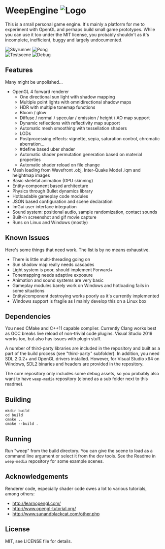 WeepEngine ![Logo](data/logo/weep-logo-32.png)
==============================================

This is a small personal game engine. It's mainly a platform for me to experiment with OpenGL and perhaps build small game prototypes. While you can use it too under the MIT license, you probably shouldn't as it's incomplete, inefficient, buggy and largely undocumented.

![Skyrunner](docs/pics/skyrunner.gif)
![Pong](docs/pics/pong.gif)  
![Testscene](docs/pics/testscene.gif)
![Debug](docs/pics/debug.gif)  

<!--
![Reflections](docs/pics/shot_1.jpg)
![Materials](docs/pics/shot_2.jpg)  
![Pong](docs/pics/shot_3.jpg)
![Level](docs/pics/shot_4.jpg)  
![Debug](docs/pics/shot_5.jpg)
![Skyrunner](docs/pics/shot_6.jpg)
-->

## Features

Many might be unpolished...

* OpenGL 4 forward renderer
	- One directional sun light with shadow mapping
	- Multiple point lights with omnidirectional shadow maps
	- HDR with multiple tonemap functions
	- Bloom / glow
	- Diffuse / normal / specular / emission / height / AO map support
	- Dynamic reflections with reflectivity map support
	- Automatic mesh smoothing with tessellation shaders
	- LODs
	- Postprocessing effects: vignette, sepia, saturation control, chromatic aberration...
	- #define based uber shader
	- Automatic shader permutation generation based on material properties
	- Automatic shader reload on file change
* Mesh loading from Wavefront .obj, Inter-Quake Model .iqm and heightmap images
* Basic skeletal animation (GPU skinning)
* Entity-component based architecture
* Physics through Bullet dynamics library
* Hotloadable gameplay code modules
* JSON based configuration and scene declaration
* ImGui user interface integration
* Sound system: positional audio, sample randomization, contact sounds
* Built-in screenshot and gif movie capture
* Runs on Linux and Windows (mostly)

## Known Issues

Here's some things that need work. The list is by no means exhaustive.

* There is little multi-threading going on
* Sun shadow map really needs cascades
* Light system is poor, should implement Forward+
* Tonemapping needs adaptive exposure
* Animation and sound systems are very basic
* Gameplay modules barely work on Windows and hotloading fails in some situations
* Entity/component destroying works poorly as it's currently implemented
* Windows support is fragile as I mainly develop this on a Linux box

## Dependencies

You need CMake and C++11 capable compiler. Currently Clang works best as GCC breaks live reload of non-trivial code plugins. Visual Studio 2019 works too, but also has issues with plugin stuff.

A number of third-party libraries are included in the repository and built as a part of the build process (see "third-party" subfolder). In addition, you need SDL 2.0.2+ and OpenGL drivers installed. However, for Visual Studio x64 on Windows, SDL2 binaries and headers are provided in the repository.

The core repository only includes some debug assets, so you probably also want to have `weep-media` repository (cloned as a sub folder next to this readme).

## Building

	mkdir build
	cd build
	cmake ..
	cmake --build .

## Running

Run "weep" from the build directory. You can give the scene to load as a command line argument or select it from the dev tools. See the Readme in `weep-media` repository for some example scenes.

## Acknowledgements

Renderer code, especially shader code owes a lot to various tutorials, among others:

* http://learnopengl.com/
* http://www.opengl-tutorial.org/
* http://www.sunandblackcat.com/other.php

## License

MIT, see LICENSE file for details.

